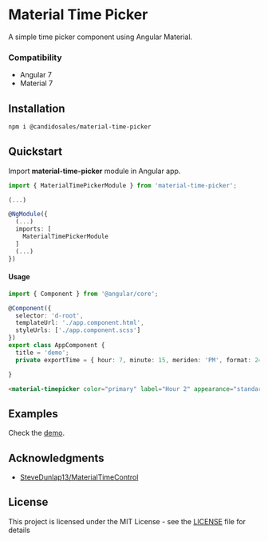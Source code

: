 # Material Time Picker

A simple time picker component using Angular Material.

### Compatibility

- Angular 7
- Material 7

## Installation

```bash
npm i @candidosales/material-time-picker
```

## Quickstart

Import **material-time-picker** module in Angular app.

```typescript
import { MaterialTimePickerModule } from 'material-time-picker';

(...)

@NgModule({
  (...)
  imports: [
    MaterialTimePickerModule
  ]
  (...)
})
```

#### Usage

```typescript
import { Component } from '@angular/core';

@Component({
  selector: 'd-root',
  templateUrl: './app.component.html',
  styleUrls: ['./app.component.scss']
})
export class AppComponent {
  title = 'demo';
  private exportTime = { hour: 7, minute: 15, meriden: 'PM', format: 24 };

}
```

```html
<material-timepicker color="primary" label="Hour 2" appearance="standard" [(userTime)]="exportTime"></material-timepicker>
```

## Examples

Check the [demo](https://jsdaddy.github.io/ngx-mask/).

## Acknowledgments

* <a href="https://github.com/SteveDunlap13/MaterialTimeControl">SteveDunlap13/MaterialTimeControl</a>

## License

This project is licensed under the MIT License - see the [LICENSE](LICENSE) file for details
